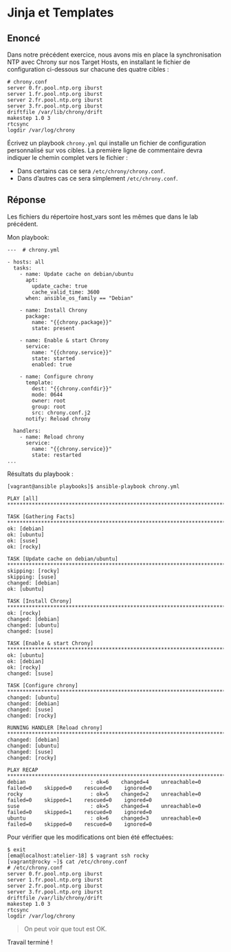 # Jinja et Templates

## Enoncé

Dans notre précédent exercice, nous avons mis en place la synchronisation NTP avec Chrony sur nos Target Hosts, en installant le fichier de configuration ci-dessous sur chacune des quatre cibles :
```
# chrony.conf
server 0.fr.pool.ntp.org iburst
server 1.fr.pool.ntp.org iburst
server 2.fr.pool.ntp.org iburst
server 3.fr.pool.ntp.org iburst
driftfile /var/lib/chrony/drift
makestep 1.0 3
rtcsync
logdir /var/log/chrony
```
Écrivez un playbook `chrony.yml` qui installe un fichier de configuration personnalisé sur vos cibles. La première ligne de commentaire devra indiquer le chemin complet vers le fichier :

- Dans certains cas ce sera `/etc/chrony/chrony.conf`.
- Dans d’autres cas ce sera simplement `/etc/chrony.conf`.

## Réponse
Les fichiers du répertoire host_vars sont les mêmes que dans le lab précédent.

Mon playbook:
```
---  # chrony.yml

- hosts: all
  tasks:
    - name: Update cache on debian/ubuntu
      apt:
        update_cache: true
        cache_valid_time: 3600
      when: ansible_os_family == "Debian"

    - name: Install Chrony
      package:
        name: "{{chrony.package}}"
        state: present

    - name: Enable & start Chrony
      service:
        name: "{{chrony.service}}"
        state: started
        enabled: true

    - name: Configure chrony
      template:
        dest: "{{chrony.confdir}}"
        mode: 0644
        owner: root
        group: root
        src: chrony.conf.j2
      notify: Reload chrony

  handlers:
    - name: Reload chrony
      service:
        name: "{{chrony.service}}"
        state: restarted
...
```

Résultats du playbook :
```
[vagrant@ansible playbooks]$ ansible-playbook chrony.yml 

PLAY [all] ************************************************************************************************************

TASK [Gathering Facts] ************************************************************************************************
ok: [debian]
ok: [ubuntu]
ok: [suse]
ok: [rocky]

TASK [Update cache on debian/ubuntu] **********************************************************************************
skipping: [rocky]
skipping: [suse]
changed: [debian]
ok: [ubuntu]

TASK [Install Chrony] *************************************************************************************************
ok: [rocky]
changed: [debian]
changed: [ubuntu]
changed: [suse]

TASK [Enable & start Chrony] ******************************************************************************************
ok: [ubuntu]
ok: [debian]
ok: [rocky]
changed: [suse]

TASK [Configure chrony] ***********************************************************************************************
changed: [ubuntu]
changed: [debian]
changed: [suse]
changed: [rocky]

RUNNING HANDLER [Reload chrony] ***************************************************************************************
changed: [debian]
changed: [ubuntu]
changed: [suse]
changed: [rocky]

PLAY RECAP ************************************************************************************************************
debian                     : ok=6    changed=4    unreachable=0    failed=0    skipped=0    rescued=0    ignored=0   
rocky                      : ok=5    changed=2    unreachable=0    failed=0    skipped=1    rescued=0    ignored=0   
suse                       : ok=5    changed=4    unreachable=0    failed=0    skipped=1    rescued=0    ignored=0   
ubuntu                     : ok=6    changed=3    unreachable=0    failed=0    skipped=0    rescued=0    ignored=0
```

Pour vérifier que les modifications ont bien été effectuées:
```
$ exit
[ema@localhost:atelier-18] $ vagrant ssh rocky
[vagrant@rocky ~]$ cat /etc/chrony.conf
# /etc/chrony.conf
server 0.fr.pool.ntp.org iburst
server 1.fr.pool.ntp.org iburst
server 2.fr.pool.ntp.org iburst
server 3.fr.pool.ntp.org iburst
driftfile /var/lib/chrony/drift
makestep 1.0 3
rtcsync
logdir /var/log/chrony
```
> On peut voir que tout est OK.

Travail terminé !
